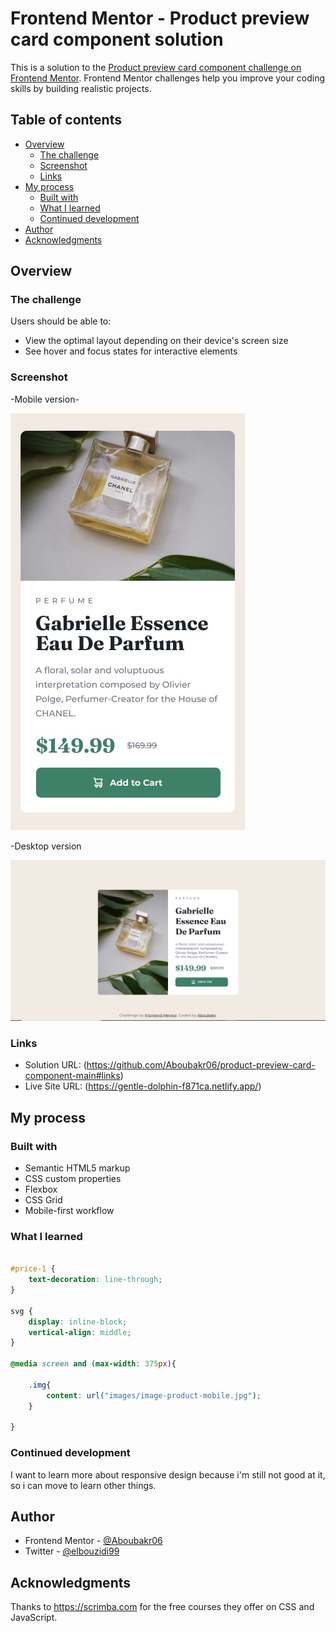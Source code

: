# Frontend Mentor - Product preview card component solution

This is a solution to the [Product preview card component challenge on Frontend Mentor](https://www.frontendmentor.io/challenges/product-preview-card-component-GO7UmttRfa). Frontend Mentor challenges help you improve your coding skills by building realistic projects. 

## Table of contents

- [Overview](#overview)
  - [The challenge](#the-challenge)
  - [Screenshot](#screenshot)
  - [Links](#links)
- [My process](#my-process)
  - [Built with](#built-with)
  - [What I learned](#what-i-learned)
  - [Continued development](#continued-development)
- [Author](#author)
- [Acknowledgments](#acknowledgments)


## Overview

### The challenge

Users should be able to:

- View the optimal layout depending on their device's screen size
- See hover and focus states for interactive elements

### Screenshot

-Mobile version-

![photo](./design/mobile-design.jpg)

 -Desktop version

![photo](./design/desktop-design.jpg)


### Links

- Solution URL:  (https://github.com/Aboubakr06/product-preview-card-component-main#links)
- Live Site URL: (https://gentle-dolphin-f871ca.netlify.app/)

## My process

### Built with

- Semantic HTML5 markup
- CSS custom properties
- Flexbox
- CSS Grid
- Mobile-first workflow


### What I learned

```css

#price-1 {
    text-decoration: line-through;
}

svg {
    display: inline-block;
    vertical-align: middle;
}

@media screen and (max-width: 375px){

    .img{
        content: url("images/image-product-mobile.jpg");
    }
    
}
```
### Continued development

I want to learn more about responsive design because i'm still not good at it, so i can move to learn other things. 

## Author

- Frontend Mentor - [@Aboubakr06](https://www.frontendmentor.io/profile/Aboubakr06)
- Twitter - [@elbouzidi99](https://twitter.com/elbouzidi99)


## Acknowledgments

Thanks to https://scrimba.com for the free courses they offer on CSS and JavaScript. 
